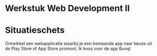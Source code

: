 # Werkstuk Web Development II

# Situatieschets

Ontwikkel een webapplicatie waarbij je een bestaande app naar keuze uit de Play Store of App Store promoot.
Ik koos voor de app Bunq!

